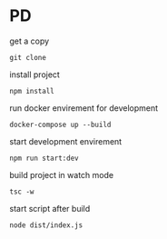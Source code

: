 # PD

get a copy

```
git clone 
```

install project
```
npm install
```
run docker envirement for development 
```
docker-compose up --build
```

start development envirement 
```
npm run start:dev
```

build project in watch mode
```
tsc -w
```
start script after build
```
node dist/index.js
```

